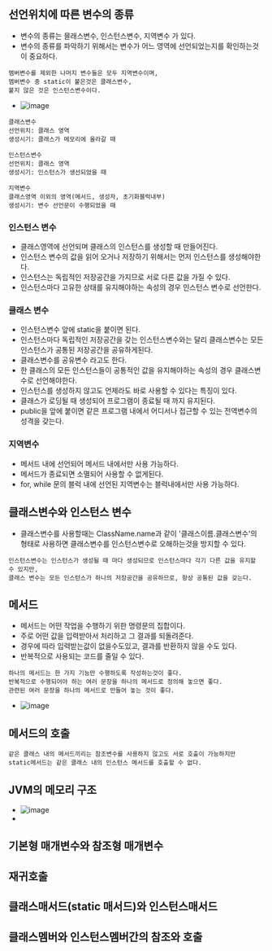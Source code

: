 
## 선언위치에 따른 변수의 종류
  - 변수의 종류는 믈래스변수, 인스턴스변수, 지역변수 가 있다.
  - 변수의 종류를 파악하기 위해서는 변수가 어느 영역에 선언되었는지를 확인하는것이 중요하다.
  ```
  멤버변수를 제외한 나머지 변수들은 모두 지역변수이며,
  멤버변수 중 static이 붙은것은 클래스변수,
  붙지 않은 것은 인스턴스변수이다.
  ```
  - ![image](https://user-images.githubusercontent.com/95848796/197555213-ed70111d-e029-4d58-b65e-22e6e2bf56fb.png)
  
  ```
  클래스변수 
  선언위치: 클래스 영역
  생성시기: 클래스가 메모리에 올라갈 때
  
  인스턴스변수
  선언위치: 클래스 영역
  생성시기: 인스턴스가 생선되었을 때
  
  지역변수
  클래스영역 이외의 영역(메서드, 생성자, 초기화블럭내부)
  생성시기: 변수 선언문이 수행되었을 때
  ```
  ### 인스턴스 변수
   - 클래스영역에 선언되며 클래스의 인스턴스를 생성할 때 만들어진다.
   - 인스턴스 변수의 값을 읽어 오거나 저장하기 위해서는 먼저 인스턴스를 생성해야한다.
   - 인스턴스는 독립적인 저장공간을 가지므로 서로 다른 값을 가질 수 있다.
   - 인스턴스마다 고유한 상태를 유지해야하는 속성의 경우 인스턴스 변수로 선언한다.
  ### 클래스 변수
   - 인스턴스변수 앞에 static을 붙이면 된다.
   - 인스턴스마다 독립적인 저장공간을 갖는 인스턴스변수와는 달리 클래스변수는 모든 인스턴스가 공통된 저장공간을 공유하게된다.
   - 클래스변수를 공유변수 라고도 한다.
   - 한 클래스의 모든 인스턴스들이 공통적인 값을 유지해야하는 속성의 경우 클래스변수로 선언해야한다.
   - 인스턴스를 생성하지 않고도 언제라도 바로 사용할 수 있다는 특징이 있다.
   - 클래스가 로딩될 때 생성되어 프로그램이 종료될 때 까지 유지된다.
   - public을 앞에 붙이면 같은 프로그램 내에서 어디서나 접근할 수 있는 전역변수의 성격을 갖는다.
  ### 지역변수
   - 메서드 내에 선언되어 메서드 내에서만 사용 가능하다.
   - 메서드가 종료되면 소멸되어 사용할 수 없게된다.
   - for, while 문의 블럭 내에 선언된 지역변수는 블럭내에서만 사용 가능하다.

## 클래스변수와 인스턴스 변수
  - 클래스변수를 사용할때는 ClassName.name과 같이 '클래스이름.클래스변수'의 형태로 사용하면 클래스변수를 인스턴스변수로 오해하는것을 방지할 수 있다.
  ```
  인스턴스변수는 인스턴스가 생성될 때 마다 생성되므로 인스턴스마다 각기 다른 값을 유지할 수 있지만,
  클래스 변수는 모든 인스턴스가 하나의 저장공간을 공유하므로, 항상 공통된 값을 갖는다.
  ```
  
## 메서드
  - 메서드는 어떤 작업을 수행하기 위한 명령문의 집합이다.
  - 주로 어떤 값을 입력받아서 처리하고 그 결과를 되돌려준다.
  - 경우에 따라 입력받는값이 없을수도있고, 결과를 반환하지 않을 수도 있다.
  - 반복적으로 사용되는 코드를 줄일 수 있다.
  ```
  하나의 메서드는 한 가지 기능만 수행하도록 작성하는것이 좋다.
  반복적으로 수행되어야 하는 여러 문장을 하나의 메서드로 정의해 놓으면 좋다.
  관련된 여러 문장을 하나의 메서드로 만들어 놓는 것이 좋다.
  ```
  - ![image](https://user-images.githubusercontent.com/95848796/197564381-1f843ca9-7d90-4154-a0cd-1a814710e360.png)
  

## 메서드의 호출
  ```
  같은 클래스 내의 메서드끼리는 참조변수를 사용하지 않고도 서로 호출이 가능하지만
  static메서드는 같은 클래스 내의 인스턴스 메서드를 호출할 수 없다.
  ```
  

## JVM의 메모리 구조
  - ![image](https://user-images.githubusercontent.com/95848796/197553852-6797dcfc-0df1-419f-abbe-ed9818bb72e0.png)
  - 
## 기본형 매개변수와 참조형 매개변수

## 재귀호출

## 클래스매서드(static 매서드)와 인스턴스매서드

## 클래스멤버와 인스턴스멤버간의 참조와 호출
